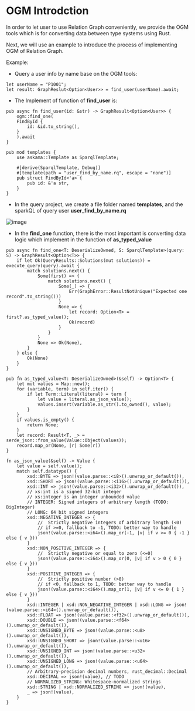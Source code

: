 # OGM Introdction

In order to let user to use Relation Graph conveniently, we provide the OGM tools which is for converting data between type systems using Rust.

Next, we will use an example to introduce the process of implementing OGM of Relation Graph.

Example: 
- Query a user info by name base on the OGM tools:

```
let userName = "P1001";
let result: GraphReslut<Option<User>> = find_user(userName).await;
```

- The Implement of function of **find_user** is:
```
pub async fn find_user(id: &str) -> GraphResult<Option<User>> {
    ogm::find_one(
    FindById {
        id: &id.to_string(),
    }
    ).await
}

pub mod templates {
    use askama::Template as SparqlTemplate;

    #[derive(SparqlTemplate, Debug)]
    #[template(path = "user_find_by_name.rq", escape = "none")]
    pub struct FindById<'a> {
        pub id: &'a str,
    }
}

```
- In the query project, we create a file folder named **templates**, and
the sparkQL of query user  **user_find_by_name.rq**

![image](https://user-images.githubusercontent.com/91399393/188102083-1eb56a9e-1ad9-4539-9bfa-3e8673d10280.png)

- In the **find_one** function, there is the most important is converting data logic which implement in the function of **as_typed_value**

```
pub async fn find_one<T: DeserializeOwned, S: SparqlTemplate>(query: S) -> GraphResult<Option<T>> {
    if let Ok(QueryResults::Solutions(mut solutions)) = execute_query(query).await {
        match solutions.next() {
            Some(first) => {
                match solutions.next() {
                    Some(_) => {
                        Err(GraphError::ResultNotUnique("Expected one record".to_string()))
                    }
                    None => {
                        let record: Option<T> = first?.as_typed_value();
                        Ok(record)
                    }
                }
            }
            None => Ok(None),
        }
    } else {
        Ok(None)
    }
}

pub fn as_typed_value<T: DeserializeOwned>(&self) -> Option<T> {
    let mut values = Map::new();
    for (variable, term) in self.iter() {
        if let Term::Literal(literal) = term {
            let value = literal.as_json_value();
            values.insert(variable.as_str().to_owned(), value);
        }
    }
    if values.is_empty() {
        return None;
    }
    let record: Result<T, _> = serde_json::from_value(Value::Object(values));
    record.map_or(None, |r| Some(r))
}

fn as_json_value(&self) -> Value {
    let value = self.value();
    match self.datatype() {
        xsd::BYTE => json!(value.parse::<i8>().unwrap_or_default()),
        xsd::SHORT => json!(value.parse::<i16>().unwrap_or_default()),
        xsd::INT => json!(value.parse::<i32>().unwrap_or_default()),
        // xs:int is a signed 32-bit integer
        // xs:integer is an integer unbounded value
        // INTEGER: Signed integers of arbitrary length (TODO: BigInteger)
        // LONG: 64 bit signed integers
        xsd::NEGATIVE_INTEGER => {
            //  Strictly negative integers of arbitrary length (<0)
            // if >=0, fallback to -1, TODO: better way to handle
            json!(value.parse::<i64>().map_or(-1, |v| if v >= 0 { -1 } else { v }))
        }
        xsd::NON_POSITIVE_INTEGER => {
            //  Strictly negative or equal to zero (<=0)
            json!(value.parse::<i64>().map_or(0, |v| if v > 0 { 0 } else { v }))
        }
        xsd::POSITIVE_INTEGER => {
            //  Strictly positive number (>0)
            // if <0, fallback to 1, TODO: better way to handle
            json!(value.parse::<i64>().map_or(1, |v| if v <= 0 { 1 } else { v }))
        }
        xsd::INTEGER | xsd::NON_NEGATIVE_INTEGER | xsd::LONG => json!(value.parse::<i64>().unwrap_or_default()),
        xsd::FLOAT => json!(value.parse::<f32>().unwrap_or_default()),
        xsd::DOUBLE => json!(value.parse::<f64>().unwrap_or_default()),
        xsd::UNSIGNED_BYTE => json!(value.parse::<u8>().unwrap_or_default()),
        xsd::UNSIGNED_SHORT => json!(value.parse::<u16>().unwrap_or_default()),
        xsd::UNSIGNED_INT => json!(value.parse::<u32>().unwrap_or_default()),
        xsd::UNSIGNED_LONG => json!(value.parse::<u64>().unwrap_or_default()),
        // Arbitrary-precision decimal numbers, rust_decimal::Decimal
        xsd::DECIMAL => json!(value), // TODO
        // NORMALIZED_STRING: Whitespace-normalized strings
        xsd::STRING | xsd::NORMALIZED_STRING => json!(value),
        _ => json!(value),
    }
}
```
